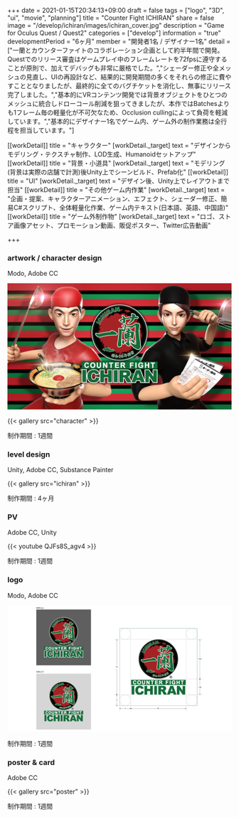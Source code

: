 +++
date = 2021-01-15T20:34:13+09:00
draft = false
tags = ["logo", "3D", "ui", "movie", "planning"]
title = "Counter Fight ICHIRAN"
share = false
image = "/develop/ichiran/images/ichiran_cover.jpg"
description = "Game for Oculus Quest / Quest2"
categories = ["develop"]
information = "true"
developmentPeriod = "6ヶ月"
member = "開発者1名 / デザイナー1名"
detail = ["一蘭とカウンターファイトのコラボレーション企画として約半年間で開発。Questでのリリース審査はゲームプレイ中のフレームレートを72fpsに遵守することが原則で、加えてデバッグも非常に厳格でした。","シェーダー修正や全メッシュの見直し、UIの再設計など、結果的に開発期間の多くをそれらの修正に費やすこととなりましたが、最終的に全てのバグチケットを消化し、無事にリリース完了しました。","基本的にVRコンテンツ開発では背景オブジェクトをひとつのメッシュに統合しドローコール削減を狙ってきましたが、本作ではBatchesよりも1フレーム毎の軽量化が不可欠なため、Occlusion cullingによって負荷を軽減しています。","基本的にデザイナー1名でゲーム内、ゲーム外の制作業務は全行程を担当しています。"]

[[workDetail]]
  title = "キャラクター"
  [workDetail._target]
    text = "デザインからモデリング・テクスチャ制作、LOD生成、Humanoidセットアップ"
[[workDetail]]
  title = "背景・小道具"
  [workDetail._target]
    text = "モデリング(背景は実際の店舗で計測)後Unity上でシーンビルド、Prefab化"
[[workDetail]]
  title = "UI"
  [workDetail._target]
    text = "デザイン後、Unity上でレイアウトまで担当"
[[workDetail]]
  title = "その他ゲーム内作業"
  [workDetail._target]
    text = "企画・提案、キャラクターアニメーション、エフェクト、シェーダー修正、簡易C#スクリプト、全体軽量化作業、ゲーム内テキスト(日本語、英語、中国語)"
[[workDetail]]
  title = "ゲーム外制作物"
  [workDetail._target]
    text = "ロゴ、ストア画像アセット、プロモーション動画、販促ポスター、Twitter広告動画"

+++

### artwork / character design

Modo, Adobe CC

![](images//ichiran_cover.jpg)

{{< gallery src="character" >}}

制作期間 : 1週間

### level design

Unity, Adobe CC, Substance Painter

{{< gallery src="ichiran" >}}

制作期間 : 4ヶ月

### PV

Adobe CC, Unity

{{< youtube QJFs8S_agv4 >}}

制作期間 : 1週間

### logo

Modo, Adobe CC

![](images//ichiran_01.jpg)

制作期間 : 1週間

### poster & card

Adobe CC

{{< gallery src="poster" >}}

制作期間 : 1週間
